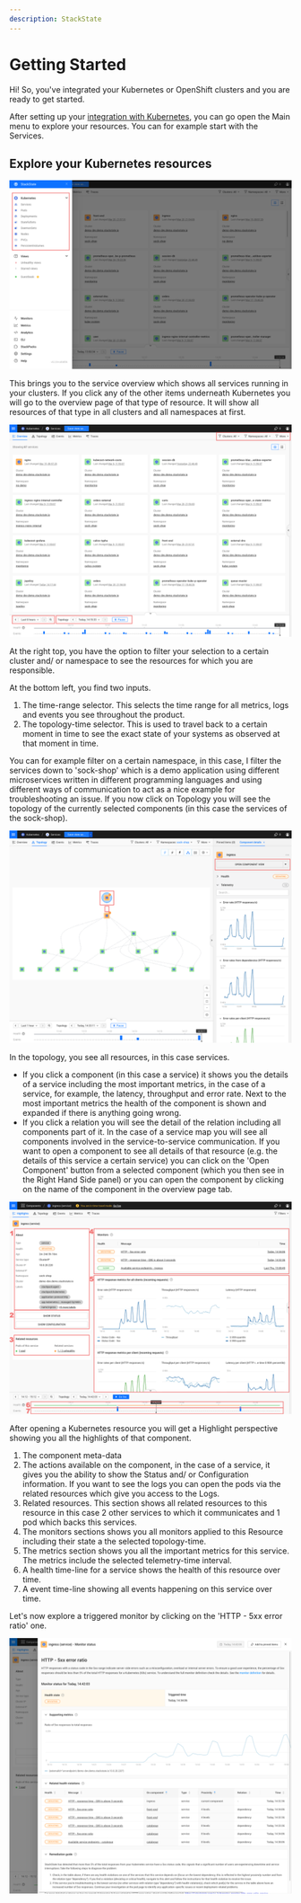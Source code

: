 ```yaml
---
description: StackState
---
```


# Getting Started

Hi! So, you've integrated your Kubernetes or OpenShift clusters and you are ready to get started.

After setting up your [integration with Kubernetes](k8s-quick-start-guide.md), you can go open the Main menu to explore your resources. You can for example start with the Services.

## Explore your Kubernetes resources

![Main menu](/.gitbook/assets/k8s/k8s-quick-start-menu.png)

This brings you to the service overview which shows all services running in your clusters. If you click any of the other items underneath Kubernetes you will go to the overview page of that type of resource. It will show all resources of that type in all clusters and all namespaces at first.

![Services overview](/.gitbook/assets/k8s/k8s-quick-start-services.png)

At the right top, you have the option to filter your selection to a certain cluster and/ or namespace to see the resources for which you are responsible.

At the bottom left, you find two inputs.
1. The time-range selector. This selects the time range for all metrics, logs and events you see throughout the product.
2. The topology-time selector. This is used to travel back to a certain moment in time to see the exact state of your systems as observed at that moment in time.

You can for example filter on a certain namespace, in this case, I filter the services down to 'sock-shop' which is a demo application using different microservices written in different programming languages and using different ways of communication to act as a nice example for troubleshooting an issue.
If you now click on Topology you will see the topology of the currently selected components (in this case the services of the sock-shop).

![Services topology](/.gitbook/assets/k8s/k8s-quick-start-service-topology.png)

In the topology, you see all resources, in this case services. 
- If you click a component (in this case a service) it shows you the details of a service including the most important metrics, in the case of a service, for example, the latency, throughput and error rate. Next to the most important metrics the health of the component is shown and expanded if there is anything going wrong.
- If you click a relation you will see the detail of the relation including all components part of it. In the case of a service map you will see all components involved in the service-to-service communication.
If you want to open a component to see all details of that resource (e.g. the details of this service a certain service) you can click on the 'Open Component' button from a selected component (which you then see in the Right Hand Side panel) or you can open the component by clicking on the name of the component in the overview page tab.

![Service overview](/.gitbook/assets/k8s/k8s-quick-start-service.png)

After opening a Kubernetes resource you will get a Highlight perspective showing you all the highlights of that component.
1. The component meta-data
2. The actions available on the component, in the case of a service, it gives you the ability to show the Status and/ or Configuration information. If you want to see the logs you can open the pods via the related resources which give you access to the Logs.
3. Related resources. This section shows all related resources to this resource in this case 2 other services to which it communicates and 1 pod which backs this services.
4. The monitors sections shows you all monitors applied to this Resource including their state a the selected topology-time.
5. The metrics section shows you all the important metrics for this service. The metrics include the selected telemetry-time interval.
6. A health time-line for a service shows the health of this resource over time.
7. A event time-line showing all events happening on this service over time.

Let's now explore a triggered monitor by clicking on the 'HTTP - 5xx error ratio' one.

![HTTP - 5xx error ratio triggered monitor](/.gitbook/assets/k8s/k8s-quick-start-service-5xx-error-triggered-monitor.png)
